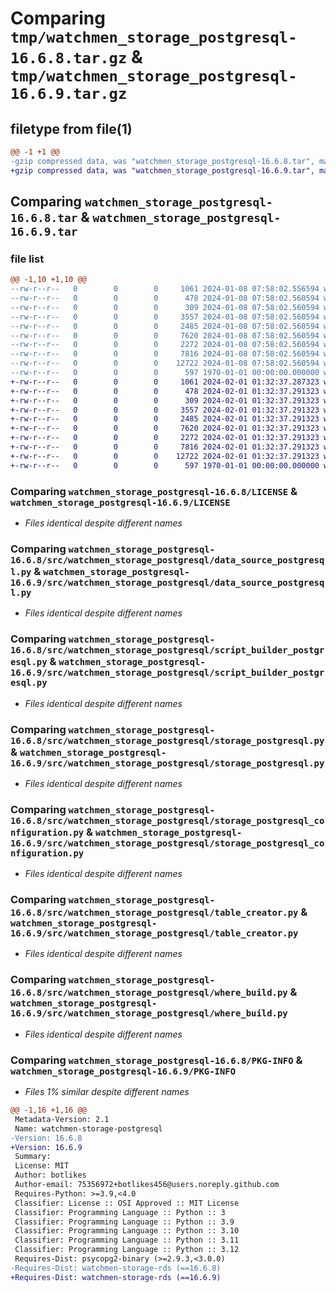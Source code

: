 # Comparing `tmp/watchmen_storage_postgresql-16.6.8.tar.gz` & `tmp/watchmen_storage_postgresql-16.6.9.tar.gz`

## filetype from file(1)

```diff
@@ -1 +1 @@
-gzip compressed data, was "watchmen_storage_postgresql-16.6.8.tar", max compression
+gzip compressed data, was "watchmen_storage_postgresql-16.6.9.tar", max compression
```

## Comparing `watchmen_storage_postgresql-16.6.8.tar` & `watchmen_storage_postgresql-16.6.9.tar`

### file list

```diff
@@ -1,10 +1,10 @@
--rw-r--r--   0        0        0     1061 2024-01-08 07:58:02.556594 watchmen_storage_postgresql-16.6.8/LICENSE
--rw-r--r--   0        0        0      478 2024-01-08 07:58:02.560594 watchmen_storage_postgresql-16.6.8/pyproject.toml
--rw-r--r--   0        0        0      309 2024-01-08 07:58:02.560594 watchmen_storage_postgresql-16.6.8/src/watchmen_storage_postgresql/__init__.py
--rw-r--r--   0        0        0     3557 2024-01-08 07:58:02.560594 watchmen_storage_postgresql-16.6.8/src/watchmen_storage_postgresql/data_source_postgresql.py
--rw-r--r--   0        0        0     2485 2024-01-08 07:58:02.560594 watchmen_storage_postgresql-16.6.8/src/watchmen_storage_postgresql/script_builder_postgresql.py
--rw-r--r--   0        0        0     7620 2024-01-08 07:58:02.560594 watchmen_storage_postgresql-16.6.8/src/watchmen_storage_postgresql/storage_postgresql.py
--rw-r--r--   0        0        0     2272 2024-01-08 07:58:02.560594 watchmen_storage_postgresql-16.6.8/src/watchmen_storage_postgresql/storage_postgresql_configuration.py
--rw-r--r--   0        0        0     7816 2024-01-08 07:58:02.560594 watchmen_storage_postgresql-16.6.8/src/watchmen_storage_postgresql/table_creator.py
--rw-r--r--   0        0        0    12722 2024-01-08 07:58:02.560594 watchmen_storage_postgresql-16.6.8/src/watchmen_storage_postgresql/where_build.py
--rw-r--r--   0        0        0      597 1970-01-01 00:00:00.000000 watchmen_storage_postgresql-16.6.8/PKG-INFO
+-rw-r--r--   0        0        0     1061 2024-02-01 01:32:37.287323 watchmen_storage_postgresql-16.6.9/LICENSE
+-rw-r--r--   0        0        0      478 2024-02-01 01:32:37.291323 watchmen_storage_postgresql-16.6.9/pyproject.toml
+-rw-r--r--   0        0        0      309 2024-02-01 01:32:37.291323 watchmen_storage_postgresql-16.6.9/src/watchmen_storage_postgresql/__init__.py
+-rw-r--r--   0        0        0     3557 2024-02-01 01:32:37.291323 watchmen_storage_postgresql-16.6.9/src/watchmen_storage_postgresql/data_source_postgresql.py
+-rw-r--r--   0        0        0     2485 2024-02-01 01:32:37.291323 watchmen_storage_postgresql-16.6.9/src/watchmen_storage_postgresql/script_builder_postgresql.py
+-rw-r--r--   0        0        0     7620 2024-02-01 01:32:37.291323 watchmen_storage_postgresql-16.6.9/src/watchmen_storage_postgresql/storage_postgresql.py
+-rw-r--r--   0        0        0     2272 2024-02-01 01:32:37.291323 watchmen_storage_postgresql-16.6.9/src/watchmen_storage_postgresql/storage_postgresql_configuration.py
+-rw-r--r--   0        0        0     7816 2024-02-01 01:32:37.291323 watchmen_storage_postgresql-16.6.9/src/watchmen_storage_postgresql/table_creator.py
+-rw-r--r--   0        0        0    12722 2024-02-01 01:32:37.291323 watchmen_storage_postgresql-16.6.9/src/watchmen_storage_postgresql/where_build.py
+-rw-r--r--   0        0        0      597 1970-01-01 00:00:00.000000 watchmen_storage_postgresql-16.6.9/PKG-INFO
```

### Comparing `watchmen_storage_postgresql-16.6.8/LICENSE` & `watchmen_storage_postgresql-16.6.9/LICENSE`

 * *Files identical despite different names*

### Comparing `watchmen_storage_postgresql-16.6.8/src/watchmen_storage_postgresql/data_source_postgresql.py` & `watchmen_storage_postgresql-16.6.9/src/watchmen_storage_postgresql/data_source_postgresql.py`

 * *Files identical despite different names*

### Comparing `watchmen_storage_postgresql-16.6.8/src/watchmen_storage_postgresql/script_builder_postgresql.py` & `watchmen_storage_postgresql-16.6.9/src/watchmen_storage_postgresql/script_builder_postgresql.py`

 * *Files identical despite different names*

### Comparing `watchmen_storage_postgresql-16.6.8/src/watchmen_storage_postgresql/storage_postgresql.py` & `watchmen_storage_postgresql-16.6.9/src/watchmen_storage_postgresql/storage_postgresql.py`

 * *Files identical despite different names*

### Comparing `watchmen_storage_postgresql-16.6.8/src/watchmen_storage_postgresql/storage_postgresql_configuration.py` & `watchmen_storage_postgresql-16.6.9/src/watchmen_storage_postgresql/storage_postgresql_configuration.py`

 * *Files identical despite different names*

### Comparing `watchmen_storage_postgresql-16.6.8/src/watchmen_storage_postgresql/table_creator.py` & `watchmen_storage_postgresql-16.6.9/src/watchmen_storage_postgresql/table_creator.py`

 * *Files identical despite different names*

### Comparing `watchmen_storage_postgresql-16.6.8/src/watchmen_storage_postgresql/where_build.py` & `watchmen_storage_postgresql-16.6.9/src/watchmen_storage_postgresql/where_build.py`

 * *Files identical despite different names*

### Comparing `watchmen_storage_postgresql-16.6.8/PKG-INFO` & `watchmen_storage_postgresql-16.6.9/PKG-INFO`

 * *Files 1% similar despite different names*

```diff
@@ -1,16 +1,16 @@
 Metadata-Version: 2.1
 Name: watchmen-storage-postgresql
-Version: 16.6.8
+Version: 16.6.9
 Summary: 
 License: MIT
 Author: botlikes
 Author-email: 75356972+botlikes456@users.noreply.github.com
 Requires-Python: >=3.9,<4.0
 Classifier: License :: OSI Approved :: MIT License
 Classifier: Programming Language :: Python :: 3
 Classifier: Programming Language :: Python :: 3.9
 Classifier: Programming Language :: Python :: 3.10
 Classifier: Programming Language :: Python :: 3.11
 Classifier: Programming Language :: Python :: 3.12
 Requires-Dist: psycopg2-binary (>=2.9.3,<3.0.0)
-Requires-Dist: watchmen-storage-rds (==16.6.8)
+Requires-Dist: watchmen-storage-rds (==16.6.9)
```

